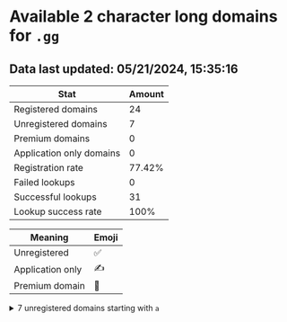 # Available 2 character long domains for `.gg`

## Data last updated: 05/21/2024, 15:35:16

|Stat|Amount|
|--|--|
|Registered domains|24|
|Unregistered domains|7|
|Premium domains|0|
|Application only domains|0|
|Registration rate|77.42%|
|Failed lookups|0|
|Successful lookups|31|
|Lookup success rate|100%|


|Meaning|Emoji|
|--|--|
|Unregistered|:white_check_mark:|
|Application only|:writing_hand:|
|Premium domain|:gem:|

<details>
<summary>7 unregistered domains starting with <bold><code>a</code></bold></summary>

|Type|Domain|
|--|--|
|:white_check_mark:|`a0.gg`|
|:white_check_mark:|`aa.gg`|
|:white_check_mark:|`ag.gg`|
|:white_check_mark:|`am.gg`|
|:white_check_mark:|`an.gg`|
|:white_check_mark:|`ay.gg`|
|:white_check_mark:|`az.gg`|
</details>